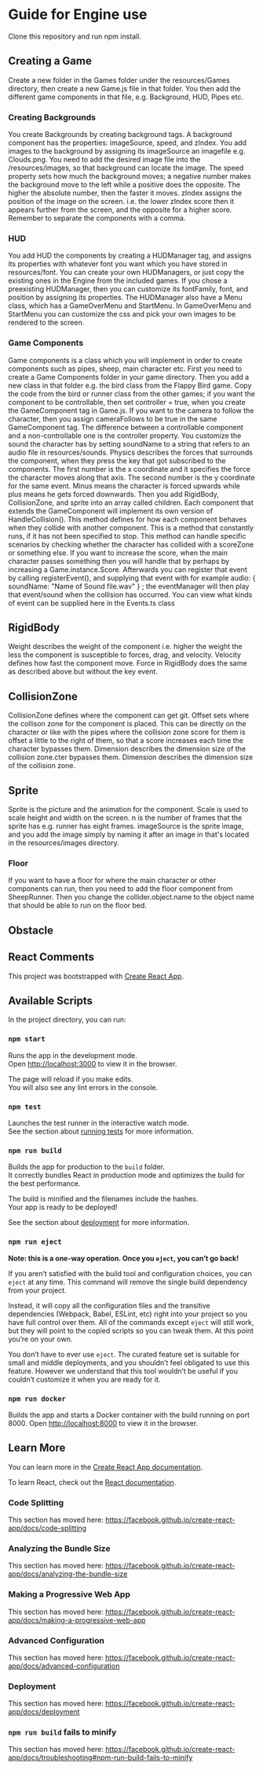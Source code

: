 # Guide for Engine use

Clone this repository and run npm install.

## Creating a Game
Create a new folder in the Games folder under the resources/Games directory, then create a new Game.js file in that folder. You then add the different game components in that file, e.g. Background, HUD, Pipes etc. 

### Creating Backgrounds
You create Backgrounds by creating background tags. A background component has the properties: imageSource, speed, and zIndex. You add images to the background by assigning its imageSource an imagefile e.g. Clouds.png. You need to add the desired image file into the /resources/images, so that background can locate the image. The speed property sets how much the background moves; a negative number makes the background move to the left while a positive does the opposite. The higher the absolute number, then the faster it moves. zIndex assigns the position of the image on the screen. i.e. the lower zIndex score then it appears further from the screen, and the opposite for a higher score. Remember to separate the components with a comma.


### HUD
You add HUD the components by creating a HUDManager tag, and assigns its properties with whatever font you want which you have stored in resources/font. You can create your own HUDManagers, or just copy the existing ones in the Engine from the included games. If you chose a preexisting HUDManager, then you can customize its fontFamily, font, and position by assigning its properties. The HUDManager also have a Menu class, which has a GameOverMenu and StartMenu. In GameOverMenu and StartMenu you can customize the css and pick your own images to be rendered to the screen.

### Game Components
Game components is a class which you will implement in order to create components such as pipes, sheep, main character etc. First you need to create a Game Components folder in your game directory. Then you add a new class in that folder e.g. the bird class from the Flappy Bird game. Copy the code from the bird or runner class from the other games; if you want the component to be controllable, then set controller = true, when you create the GameComponent tag in Game.js. If you want to the camera to follow the character, then you assign cameraFollows to be true in the same GameComponent tag. The difference between a controllable component and a non-controllable one is the controller property. You customize the sound the character has by setting soundName to a string that refers to an audio file in resources/sounds. Physics describes the forces that surrounds the component, when they press the key that got subscribed to the components. The first number is the x coordinate and it specifies the force the character moves along that axis. The second number is the y coordinate for the same event. Minus means the character is forced upwards while plus means he gets forced downwards. Then you add RigidBody, CollisionZone, and sprite into an array called children.
Each component that extends the GameComponent will implement its own version of HandleCollision(). This method defines for how each component behaves when they collide with another component. This is a method that constantly runs, if it has not been specified to stop. This method can handle specific scenarios by checking whether the character has collided with a scoreZone or something else. If you want to increase the score, when the main character passes something then you will handle that by perhaps by increasing a Game.instance.Score. Afterwards you can register that event by calling registerEvent(), and supplying that event with for example audio: { soundName: "Name of Sound file.wav" } ; the eventManager will then play that event/sound when the collision has occurred. You can view what kinds of event can be supplied here in the Events.ts class


## RigidBody
Weight describes the weight of the component i.e. higher the weight the less the component is susceptible to forces, drag, and velocity. Velocity defines how fast the component move. Force in RigidBody does the same as described above but without the key event.

## CollisionZone

CollisionZone defines where the component can get git. Offset sets where the collison zone for the component is placed. This can be directly on the character or like with the pipes where the collision zone score for them is offset a little to the right of them, so that a score increases each time the character bypasses them. Dimension describes the dimension size of the collision zone.cter bypasses them. Dimension describes the dimension size of the collision zone.

## Sprite
Sprite is the picture and the animation for the component. Scale is used to scale height and width on the screen. n is the number of frames that the sprite has e.g. runner has eight frames. imageSource is the sprite image, and you add the image simply by naming it after an image in that's located in the resources/images directory.

### Floor
If you want to have a floor for where the main character or other components can run, then you need to add the floor component from SheepRunner. Then you change the collider.object.name to the object name that should be able to run on the floor bed.

## Obstacle


##
## React Comments
This project was bootstrapped with [Create React App](https://github.com/facebook/create-react-app).

## Available Scripts

In the project directory, you can run: 

### `npm start`

Runs the app in the development mode.<br>
Open [http://localhost:3000](http://localhost:3000) to view it in the browser.

The page will reload if you make edits.<br>
You will also see any lint errors in the console.

### `npm test`

Launches the test runner in the interactive watch mode.<br>
See the section about [running tests](https://facebook.github.io/create-react-app/docs/running-tests) for more information.

### `npm run build`

Builds the app for production to the `build` folder.<br>
It correctly bundles React in production mode and optimizes the build for the best performance.

The build is minified and the filenames include the hashes.<br>
Your app is ready to be deployed!

See the section about [deployment](https://facebook.github.io/create-react-app/docs/deployment) for more information.

### `npm run eject`

**Note: this is a one-way operation. Once you `eject`, you can’t go back!**

If you aren’t satisfied with the build tool and configuration choices, you can `eject` at any time. This command will remove the single build dependency from your project.

Instead, it will copy all the configuration files and the transitive dependencies (Webpack, Babel, ESLint, etc) right into your project so you have full control over them. All of the commands except `eject` will still work, but they will point to the copied scripts so you can tweak them. At this point you’re on your own.

You don’t have to ever use `eject`. The curated feature set is suitable for small and middle deployments, and you shouldn’t feel obligated to use this feature. However we understand that this tool wouldn’t be useful if you couldn’t customize it when you are ready for it.

### `npm run docker`

Builds the app and starts a Docker container with the build running on port 8000. Open [http://localhost:8000](http://localhost:8000) to view it in the browser. 

## Learn More

You can learn more in the [Create React App documentation](https://facebook.github.io/create-react-app/docs/getting-started).

To learn React, check out the [React documentation](https://reactjs.org/).

### Code Splitting

This section has moved here: https://facebook.github.io/create-react-app/docs/code-splitting

### Analyzing the Bundle Size

This section has moved here: https://facebook.github.io/create-react-app/docs/analyzing-the-bundle-size

### Making a Progressive Web App

This section has moved here: https://facebook.github.io/create-react-app/docs/making-a-progressive-web-app

### Advanced Configuration

This section has moved here: https://facebook.github.io/create-react-app/docs/advanced-configuration

### Deployment

This section has moved here: https://facebook.github.io/create-react-app/docs/deployment

### `npm run build` fails to minify

This section has moved here: https://facebook.github.io/create-react-app/docs/troubleshooting#npm-run-build-fails-to-minify
